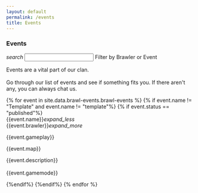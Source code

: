 ```yaml
---
layout: default
permalink: /events
title: Events
---
```


<div class="container">
    <div class="row">
        <div class="col s12">
            <h3 class="logo-text">Events</h3>
        </div>
    </div>
    <div class="row">
        <form id="search_form" class="col s12">
            <div class="input-field col s12">
              <i class="material-icons prefix">search</i>
              <input id="search_event" type="text" class="validate">
              <label for="search_event">Filter by Brawler or Event</label>
            </div>
        </form>
    </div>
    <div class="row" id="page_filler">
        <div class="col s12">
            <p class="flow-text">
                Events are a vital part of our clan.<br><br>
                Go through our list of events and see if something fits you. If there aren't any, you can always chat us.<br>
            </p>
        </div>
    </div>
    <div class="row" id="page_search_none" hidden>
        <div class="col s12">
            <p class="flow-text">
                We found nothing related to your search.<br>
                Please check the spelling and try again.<br>
            </p>
        </div>
    </div>
    <div class="row">
    {% for event in site.data.brawl-events.brawl-events %}
        {% if event.name != "Template" and event.name != "template"%}
        {% if event.status == "published"%}
        <div class="col s12 m6 l4" id="col-{{forloop.index}}">
            <div class="card-search" hidden>
                <div class="card-id">col-{{forloop.index}}</div>
                <div class="event-name">{{event.name}}</div>
                <div class="event-brawler">{{event.brawler}}</div>
            </div>
            <div class="card">
                <div class="card-content">
                    <span class="card-title activator grey-text text-darken-4">{{event.name}}<i class="material-icons right">expand_less</i></span>
                </div>
                <div class="card-reveal">
                    <span class="card-title grey-text text-darken-4">{{event.brawler}}<i class="material-icons right">expand_more</i></span>
                    <p>
                        {{event.gameplay}}
                    </p>
                    <span class="badge">{{event.map}}</span>
                </div>
                <div class="card-content waves-effect waves-block waves-light no-space-top">
                  <p class="activator">
                    {{event.description}}<br><br>
                    <span class="badge">{{event.gamemode}}</span>
                  </p>
                </div>
            </div>
        </div>
        {%endif%}
        {%endif%}
    {% endfor %}
    </div>
    <br><br>
</div>

<script type="text/javascript" src="/assets/js/similarity-search.js"></script>

<script>
    document.addEventListener('DOMContentLoaded', function() {
    var elems = document.querySelectorAll('.scrollspy');
    var options = {};
    var instances = M.ScrollSpy.init(elems, options);
    });

    var card_ids = $(".card-id").map(function() {return this.innerHTML;}).get();
    var event_names = $(".event-name").map(function() {return this.innerHTML;}).get();
    var event_brawler = $(".event-brawler").map(function() {return this.innerHTML;}).get();

    $( "#search_form" ).submit(function( event ) {
        var similarity_threshold = FORGIVING;
        var str = $("#search_event").val()
        event.preventDefault();

        $("#page_filler").hide();

        var names_similarity = [];
        var brawlers_similarity = [];

        for ( var i = 0, l = card_ids.length; i < l; i++ ) {
            $("#" + card_ids[i]).hide();
            var name_similarity = similarity(str, event_names[i]) + keyword_reward(str, event_names[i]);
            var brawler_similarity = similarity(str, event_brawler[i]) + keyword_reward(str, event_brawler[i]);

            names_similarity.push(name_similarity);
            brawlers_similarity.push(brawler_similarity);
        }

        var cards_shown = 0;

        for ( var i = 0, l = card_ids.length; i < l; i++) {
            if(parseFloat(similarity_threshold) < parseFloat(names_similarity[i]) || parseFloat(similarity_threshold) < parseFloat(brawlers_similarity[i]))
            {
                $("#" + card_ids[i]).show();
                cards_shown++;
            }
        }

        if(cards_shown < 1)
        {
            $("#page_search_none").show();
        }
        else
        {
            $("#page_search_none").hide();
        }

        $("#search_event").val('');
        $("#search_event").blur();
    });
</script>
